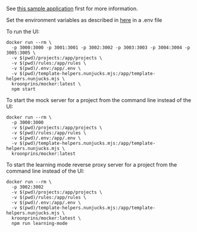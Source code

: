See [this sample application](https://github.com/kroonprins/mocker-sample) first for more information.

Set the environment variables as described in [here](https://github.com/kroonprins/mocker-sample) in a .env file

To run the UI:
```shell
docker run --rm \
  -p 3000:3000 -p 3001:3001 -p 3002:3002 -p 3003:3003 -p 3004:3004 -p 3005:3005 \
  -v $(pwd)/projects:/app/projects \
  -v $(pwd)/rules:/app/rules \
  -v $(pwd)/.env:/app/.env \
  -v $(pwd)/template-helpers.nunjucks.mjs:/app/template-helpers.nunjucks.mjs \
  kroonprins/mocker:latest \
  npm start
```

To start the mock server for a project from the command line instead of the UI:
```shell
docker run --rm \
  -p 3000:3000
  -v $(pwd)/projects:/app/projects \
  -v $(pwd)/rules:/app/rules \
  -v $(pwd)/.env:/app/.env \
  -v $(pwd)/template-helpers.nunjucks.mjs:/app/template-helpers.nunjucks.mjs \
  kroonprins/mocker:latest
```

To start the  learning mode reverse proxy server for a project from the command line instead of the UI:
```shell
docker run --rm \
  -p 3002:3002
  -v $(pwd)/projects:/app/projects \
  -v $(pwd)/rules:/app/rules \
  -v $(pwd)/.env:/app/.env \
  -v $(pwd)/template-helpers.nunjucks.mjs:/app/template-helpers.nunjucks.mjs \
  kroonprins/mocker:latest \
  npm run learning-mode
```
